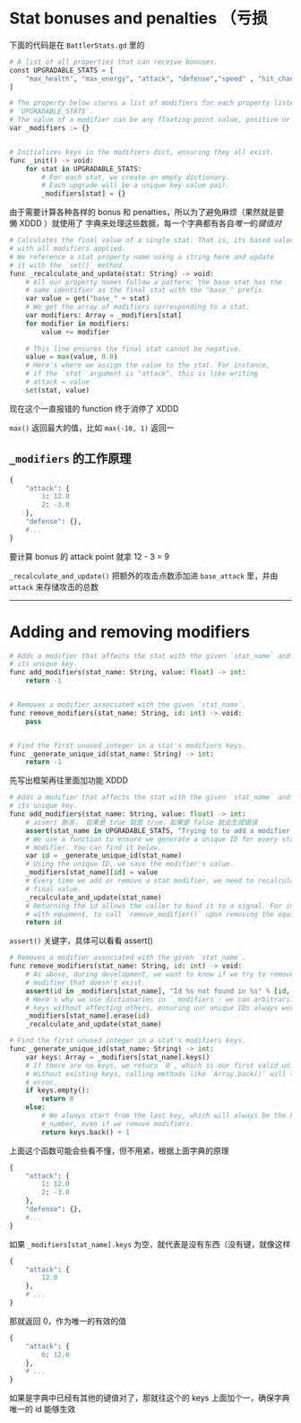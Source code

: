 # Stat bonuses and penalties （亏损

下面的代码是在 `BattlerStats.gd` 里的

```python
# A list of all properties that can receive bonuses.
const UPGRADABLE_STATS = [
	"max_health", "max_energy", "attack", "defense","speed" , "hit_chance", "evasion"
]

# The property below stores a list of modifiers for each property listed in
# `UPGRADABLE_STATS`.
# The value of a modifier can be any floating-point value, positive or negative.
var _modifiers := {}


# Initializes keys in the modifiers dict, ensuring they all exist.
func _init() -> void:
	for stat in UPGRADABLE_STATS:
		# For each stat, we create an empty dictionary.
		# Each upgrade will be a unique key-value pair.
		_modifiers[stat] = {}
```

由于需要计算各种各样的 bonus 和 penalties，所以为了避免麻烦（果然就是要懒 XDDD ）就使用了 字典来处理这些数据，每一个字典都有各自*唯一*的*键值对*

```python
# Calculates the final value of a single stat. That is, its based value
# with all modifiers applied.
# We reference a stat property name using a string here and update
# it with the `set()` method.
func _recalculate_and_update(stat: String) -> void:
	# All our property names follow a pattern: the base stat has the
	# same identifier as the final stat with the "base_" prefix.
	var value = get("base_" + stat)
	# We get the array of modifiers corresponding to a stat.
	var modifiers: Array = _modifiers[stat]
	for modifier in modifiers:
		value += modifier
	
	# This line ensures the final stat cannot be negative.
	value = max(value, 0.0)
	# Here's where we assign the value to the stat. For instance,
	# if the `stat` argument is "attack", this is like writing
	# attack = value
	set(stat, value)
```

现在这个一直报错的 function 终于消停了 XDDD

`max()` 返回最大的值，比如 `max(-10, 1)` 返回一

## `_modifiers` 的工作原理

```python
{
	"attack": {
		1: 12.0
		2: -3.0
	},
	"defense": {},
	#...
}
```

要计算 bonus 的 attack point 就拿 12 - 3 = 9

`_recalculate_and_update()` 把额外的攻击点数添加进 `base_attack` 里，并由 `attack` 来存储攻击的总数

---

# Adding and removing modifiers

```python
# Adds a modifier that affects the stat with the given `stat_name` and returns
# its unique key.
func add_modifiers(stat_name: String, value: float) -> int:
	return -1


# Removes a modifier associated with the given `stat_name`.
func remove_modifiers(stat_name: String, id: int) -> void:
	pass


# Find the first unused integer in a stat's modifiers keys.
func _generate_unique_id(stat_name: String) -> int:
	return -1
```

先写出框架再往里面加功能 XDDD

```python
# Adds a modifier that affects the stat with the given `stat_name` and returns
# its unique key.
func add_modifiers(stat_name: String, value: float) -> int:
	# assert 断言， 如果是 true 就是 true，如果是 false 就会生成错误
	assert(stat_name in UPGRADABLE_STATS, "Trying to to add a modifier to nonexistent stats.")
	# We use a function to ensure we generate a unique ID for every stat
	# modifier. You can find it below.
	var id = _generate_unique_id(stat_name)
	# Using the unique ID, we save the modifier's value.
	_modifiers[stat_name][id] = value
	# Every time we add or remove a stat modifier, we need to recalculate its
	# final value.
	_recalculate_and_update(stat_name)
	# Returning the id allows the caller to bind it to a signal. For instance
	# with equpment, to call `remove_modifier()` upon removing the equipment
	return id
```

`assert()` 关键字，具体可以看看 assert()

```python
# Removes a modifier associated with the given `stat_name`.
func remove_modifiers(stat_name: String, id: int) -> void:
	# As above, during development, we want to know if we try to remove a
	# modifier that doesn't exist.
	assert(id in _modifiers[stat_name], "Id %s not found in %s" % [id, _modifiers[stat_name]])
	# Here's why we use dictionaries in `_modifiers`: we can arbitrarily erase
	# keys without affecting others, ensuring our unique IDs always work.
	_modifiers[stat_name].erase(id)
	_recalculate_and_update(stat_name)
```



```python
# Find the first unused integer in a stat's modifiers keys.
func _generate_unique_id(stat_name: String) -> int:
	var keys: Array = _modifiers[stat_name].keys()
	# If there are no keys, we return `0`, which is our first valid unique id.
	# Without existing keys, calling methods like `Array.back()` will trigger an
	# error.
	if keys.empty():
		return 0
	else:
		# We always start from the last key, which will always be the highest
		# number, even if we remove modifiers.
		return keys.back() + 1
```

上面这个函数可能会些看不懂，但不用紧，根据上面字典的原理

```python
{
	"attack": {
		1: 12.0
		2: -3.0
	},
	"defense": {},
	#...
}
```

如果 `_modifiers[stat_name].keys` 为空，就代表是没有东西（没有键，就像这样

```python
{
	"attack": {
		12.0
	},
	# ...
}
```

那就返回 0，作为唯一的有效的值

```python
{
	"attack": {
		0: 12.0
	},
	# ...
}
```

如果是字典中已经有其他的键值对了，那就往这个的 keys 上面加个一，确保字典唯一的 id 能够生效

